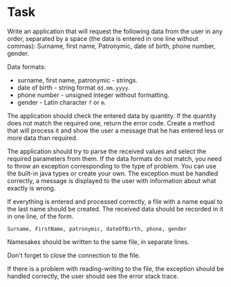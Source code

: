 # Task

Write an application that will request the following data from the user in any order,
separated by a space (the data is entered in one line without commas):
Surname, first name, Patronymic, date of birth, phone number, gender.

Data formats:

- surname, first name, patronymic - strings.
- date of birth - string format `dd.mm.yyyy`.
- phone number - unsigned integer without formatting.
- gender - Latin character `f` or `m`.

The application should check the entered data by quantity. If the quantity does
not match the required one, return the error code. Create a method that will process
it and show the user a message that he has entered less or more data than required.

The application should try to parse the received values and select the required
parameters from them. If the data formats do not match, you need to throw an exception
corresponding to the type of problem. You can use the built-in java types or create
your own. The exception must be handled correctly, a message is displayed to the
user with information about what exactly is wrong.

If everything is entered and processed correctly, a file with a name equal to the
last name should be created. The received data should be recorded in it in one line,
of the form.

```plain
Surname, FirstName, patronymic, dateOfBirth, phone, gender
```

Namesakes should be written to the same file, in separate lines.

Don't forget to close the connection to the file.

If there is a problem with reading-writing to the file, the exception should be
handled correctly, the user should see the error stack trace.
